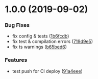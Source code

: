 # 1.0.0 (2019-09-02)


### Bug Fixes

* fix config & tests ([1b6fcdb](https://github.com/good-idea/scrambled-text/commit/1b6fcdb))
* fix test & compilation errors ([719d9e5](https://github.com/good-idea/scrambled-text/commit/719d9e5))
* fix ts warnings ([b65bed6](https://github.com/good-idea/scrambled-text/commit/b65bed6))


### Features

* test push for CI deploy ([91a4eee](https://github.com/good-idea/scrambled-text/commit/91a4eee))
